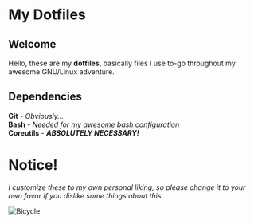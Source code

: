 # My Dotfiles

## Welcome
Hello, these are my **dotfiles**, basically files I use to-go throughout my awesome GNU/Linux adventure.

## Dependencies
**Git** - _Obviously..._<br />
**Bash** - _Needed for my awesome bash configuration_<br />
**Coreutils** - **_ABSOLUTELY NECESSARY!_**<br />

# Notice!
_I customize these to my own personal liking, so please change it to your own favor if you dislike some things about this._

![Bicycle](url "https://images.unsplash.com/photo-1651605095390-5e416e8fa863?ixlib=rb-1.2.1&ixid=MnwxMjA3fDB8MHxwaG90by1wYWdlfHx8fGVufDB8fHx8&auto=format&fit=crop&w=687&q=80")

